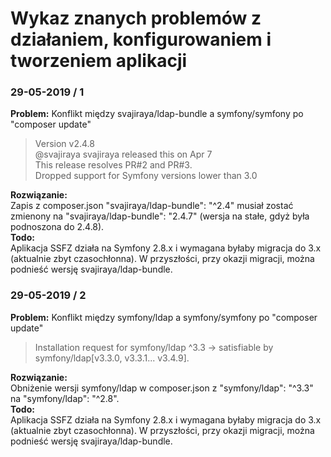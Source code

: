 # Wykaz znanych problemów z działaniem, konfigurowaniem i tworzeniem aplikacji

### 29-05-2019 / 1
**Problem:** 
Konflikt między svajiraya/ldap-bundle a symfony/symfony po "composer update"
> Version v2.4.8  
> @svajiraya svajiraya released this on Apr 7  
> This release resolves PR#2 and PR#3.  
>     Dropped support for Symfony versions lower than 3.0  

**Rozwiązanie:**  
Zapis z composer.json "svajiraya/ldap-bundle": "^2.4" musiał zostać zmienony na "svajiraya/ldap-bundle": "2.4.7" (wersja na stałe, gdyż
była podnoszona do 2.4.8).  
**Todo:**  
Aplikacja SSFZ działa na Symfony 2.8.x i wymagana byłaby migracja do 3.x (aktualnie zbyt czasochłonna). W przyszłości, przy okazji migracji, można podnieść wersję svajiraya/ldap-bundle.

### 29-05-2019 / 2
**Problem:** 
Konflikt między symfony/ldap a symfony/symfony po "composer update"
> Installation request for symfony/ldap ^3.3 -> satisfiable by symfony/ldap[v3.3.0, v3.3.1... v3.4.9].

**Rozwiązanie:**  
Obniżenie wersji symfony/ldap w composer.json z "symfony/ldap": "^3.3" na "symfony/ldap": "^2.8".  
**Todo:**  
Aplikacja SSFZ działa na Symfony 2.8.x i wymagana byłaby migracja do 3.x (aktualnie zbyt czasochłonna). W przyszłości, przy okazji migracji, można podnieść wersję svajiraya/ldap-bundle.

